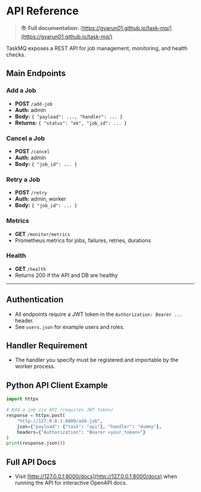 # API Reference

> 📚 **Full documentation:** [https://gvarun01.github.io/task-mq/](https://gvarun01.github.io/task-mq/)

TaskMQ exposes a REST API for job management, monitoring, and health checks.

## Main Endpoints

### Add a Job
- **POST** `/add-job`
- **Auth:** admin
- **Body:** `{ "payload": ..., "handler": ... }`
- **Returns:** `{ "status": "ok", "job_id": ... }`

### Cancel a Job
- **POST** `/cancel`
- **Auth:** admin
- **Body:** `{ "job_id": ... }`

### Retry a Job
- **POST** `/retry`
- **Auth:** admin, worker
- **Body:** `{ "job_id": ... }`

### Metrics
- **GET** `/monitor/metrics`
- Prometheus metrics for jobs, failures, retries, durations

### Health
- **GET** `/health`
- Returns 200 if the API and DB are healthy

---

## Authentication
- All endpoints require a JWT token in the `Authorization: Bearer ...` header.
- See `users.json` for example users and roles.

## Handler Requirement
- The handler you specify must be registered and importable by the worker process.

## Python API Client Example

```python
import httpx

# Add a job via API (requires JWT token)
response = httpx.post(
    "http://127.0.0.1:8000/add-job",
    json={"payload": {"task": "api"}, "handler": "dummy"},
    headers={"Authorization": "Bearer <your_token>"}
)
print(response.json())
```

## Full API Docs

- Visit [http://127.0.0.1:8000/docs](http://127.0.0.1:8000/docs) when running the API for interactive OpenAPI docs. 